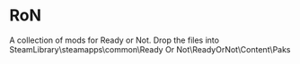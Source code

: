 # RoN
A collection of mods for Ready or Not.
Drop the files into SteamLibrary\steamapps\common\Ready Or Not\ReadyOrNot\Content\Paks
